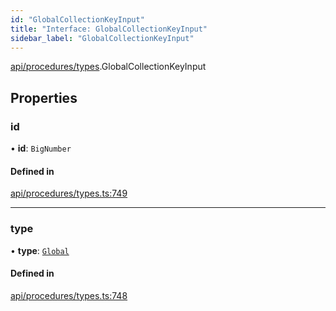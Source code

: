 ```yaml
---
id: "GlobalCollectionKeyInput"
title: "Interface: GlobalCollectionKeyInput"
sidebar_label: "GlobalCollectionKeyInput"
---
```


[api/procedures/types](../../../../../modules/API/Procedures/Types/Types.md).GlobalCollectionKeyInput

## Properties

### id

• **id**: `BigNumber`

#### Defined in

[api/procedures/types.ts:749](https://github.com/PolymeshAssociation/polymesh-sdk/blob/f8a937f04/src/api/procedures/types.ts#L749)

___

### type

• **type**: [`Global`](../../../../../enums/API/Entities/MetadataEntry/Types/MetadataType/MetadataType.md#global)

#### Defined in

[api/procedures/types.ts:748](https://github.com/PolymeshAssociation/polymesh-sdk/blob/f8a937f04/src/api/procedures/types.ts#L748)
